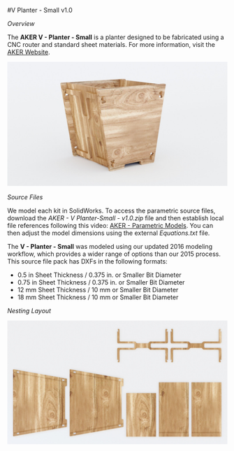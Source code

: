 #V Planter - Small v1.0

*Overview*

The **AKER V - Planter - Small** is a planter designed to be fabricated using a CNC router and standard sheet materials. For more information, visit the [AKER Website](http://www.akerkits.com).

![V Planter-Small](https://github.com/AKERKits/V-Planter-Small/blob/master/Images/AKER%20-%20V%20Planter-Small%20-%20v1.0%20-%20Master%20Assembly%20Cropped-min.jpg)

*Source Files*

We model each kit in SolidWorks. To access the parametric source files, download the *AKER - V Planter-Small - v1.0.zip* file and then establish local file references following this video: [AKER - Parametric Models](https://www.youtube.com/watch?v=Ewdrlv4nSA0). You can then adjust the model dimensions using the external *Equations.txt* file.

The **V - Planter - Small** was modeled using our updated 2016 modeling workflow, which provides a wider range of options than our 2015 process. This source file pack has DXFs in the following formats:

 * 0.5 in Sheet Thickness / 0.375 in. or Smaller Bit Diameter
 * 0.75 in Sheet Thickness / 0.375 in. or Smaller Bit Diameter
 * 12 mm Sheet Thickness / 10 mm or Smaller Bit Diameter
 * 18 mm Sheet Thickness / 10 mm or Smaller Bit Diameter

*Nesting Layout*

![V Planter-Small](https://github.com/AKERKits/V-Planter-Small/blob/master/Images/AKER%20-%20V%20Planter%20-%20v1.0%20-%20Nesting%20Assembly%20Cropped-min.jpg)
